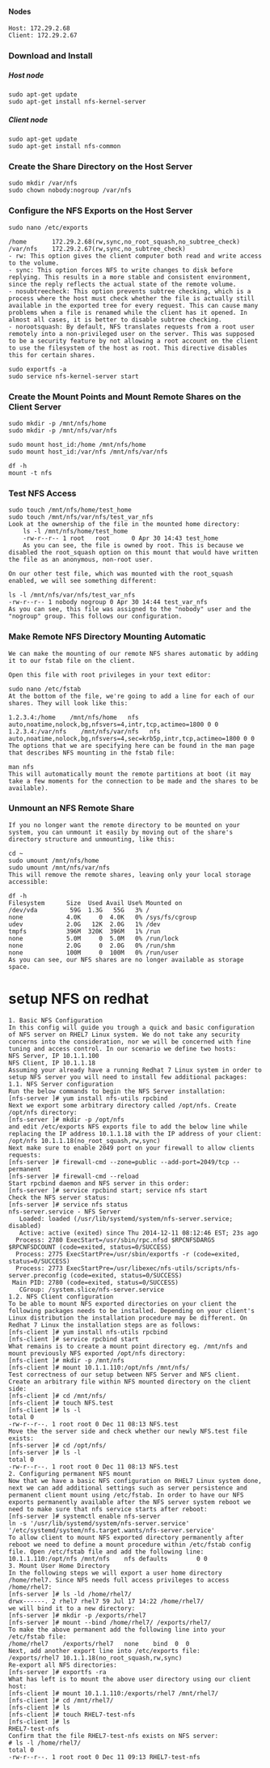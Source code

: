 #### Nodes
    Host: 172.29.2.68
    Client: 172.29.2.67

### Download and Install
##### Host node
    sudo apt-get update
    sudo apt-get install nfs-kernel-server
    
##### Client node
    sudo apt-get update
    sudo apt-get install nfs-common
    
### Create the Share Directory on the Host Server
    sudo mkdir /var/nfs
    sudo chown nobody:nogroup /var/nfs

### Configure the NFS Exports on the Host Server
    sudo nano /etc/exports
    
    /home       172.29.2.68(rw,sync,no_root_squash,no_subtree_check)
    /var/nfs    172.29.2.67(rw,sync,no_subtree_check)
    - rw: This option gives the client computer both read and write access to the volume.
    - sync: This option forces NFS to write changes to disk before replying. This results in a more stable and consistent environment, since the reply reflects the actual state of the remote volume.
    - nosubtreecheck: This option prevents subtree checking, which is a process where the host must check whether the file is actually still available in the exported tree for every request. This can cause many problems when a file is renamed while the client has it opened. In almost all cases, it is better to disable subtree checking.
    - norootsquash: By default, NFS translates requests from a root user remotely into a non-privileged user on the server. This was supposed to be a security feature by not allowing a root account on the client to use the filesystem of the host as root. This directive disables this for certain shares.

    sudo exportfs -a
    sudo service nfs-kernel-server start
    
### Create the Mount Points and Mount Remote Shares on the Client Server
    sudo mkdir -p /mnt/nfs/home
    sudo mkdir -p /mnt/nfs/var/nfs
    
    sudo mount host_id:/home /mnt/nfs/home
    sudo mount host_id:/var/nfs /mnt/nfs/var/nfs
    
    df -h
    mount -t nfs
    
### Test NFS Access
    sudo touch /mnt/nfs/home/test_home
    sudo touch /mnt/nfs/var/nfs/test_var_nfs
    Look at the ownership of the file in the mounted home directory:
        ls -l /mnt/nfs/home/test_home
        -rw-r--r-- 1 root   root      0 Apr 30 14:43 test_home
        As you can see, the file is owned by root. This is because we disabled the root_squash option on this mount that would have written the file as an anonymous, non-root user.

    On our other test file, which was mounted with the root_squash enabled, we will see something different:

    ls -l /mnt/nfs/var/nfs/test_var_nfs
    -rw-r--r-- 1 nobody nogroup 0 Apr 30 14:44 test_var_nfs
    As you can see, this file was assigned to the "nobody" user and the "nogroup" group. This follows our configuration.

### Make Remote NFS Directory Mounting Automatic
    We can make the mounting of our remote NFS shares automatic by adding it to our fstab file on the client.

    Open this file with root privileges in your text editor:

    sudo nano /etc/fstab
    At the bottom of the file, we're going to add a line for each of our shares. They will look like this:

    1.2.3.4:/home    /mnt/nfs/home   nfs auto,noatime,nolock,bg,nfsvers=4,intr,tcp,actimeo=1800 0 0
    1.2.3.4:/var/nfs    /mnt/nfs/var/nfs   nfs auto,noatime,nolock,bg,nfsvers=4,sec=krb5p,intr,tcp,actimeo=1800 0 0
    The options that we are specifying here can be found in the man page that describes NFS mounting in the fstab file:

    man nfs
    This will automatically mount the remote partitions at boot (it may take a few moments for the connection to be made and the shares to be available).

### Unmount an NFS Remote Share
    If you no longer want the remote directory to be mounted on your system, you can unmount it easily by moving out of the share's directory structure and unmounting, like this:

    cd ~
    sudo umount /mnt/nfs/home
    sudo umount /mnt/nfs/var/nfs
    This will remove the remote shares, leaving only your local storage accessible:

    df -h
    Filesystem      Size  Used Avail Use% Mounted on
    /dev/vda         59G  1.3G   55G   3% /
    none            4.0K     0  4.0K   0% /sys/fs/cgroup
    udev            2.0G   12K  2.0G   1% /dev
    tmpfs           396M  320K  396M   1% /run
    none            5.0M     0  5.0M   0% /run/lock
    none            2.0G     0  2.0G   0% /run/shm
    none            100M     0  100M   0% /run/user
    As you can see, our NFS shares are no longer available as storage space.
    
    
# setup NFS on redhat
    1. Basic NFS Configuration
    In this config will guide you trough a quick and basic configuration of NFS server on RHEL7 Linux system. We do not take any security concerns into the consideration, nor we will be concerned with fine tuning and access control. In our scenario we define two hosts:
    NFS Server, IP 10.1.1.100
    NFS Client, IP 10.1.1.18
    Assuming your already have a running Redhat 7 Linux system in order to setup NFS server you will need to install few additional packages:
    1.1. NFS Server configuration
    Run the below commands to begin the NFS Server installation:
    [nfs-server ]# yum install nfs-utils rpcbind
    Next we export some arbitrary directory called /opt/nfs. Create /opt/nfs directory:
    [nfs-server ]# mkdir -p /opt/nfs
    and edit /etc/exports NFS exports file to add the below line while replacing the IP address 10.1.1.18 with the IP address of your client:
    /opt/nfs 10.1.1.18(no_root_squash,rw,sync)
    Next make sure to enable 2049 port on your firewall to allow clients requests:
    [nfs-server ]# firewall-cmd --zone=public --add-port=2049/tcp --permanent
    [nfs-server ]# firewall-cmd --reload
    Start rpcbind daemon and NFS server in this order:
    [nfs-server ]# service rpcbind start; service nfs start
    Check the NFS server status:
    [nfs-server ]# service nfs status 
    nfs-server.service - NFS Server
       Loaded: loaded (/usr/lib/systemd/system/nfs-server.service; disabled)
       Active: active (exited) since Thu 2014-12-11 08:12:46 EST; 23s ago
      Process: 2780 ExecStart=/usr/sbin/rpc.nfsd $RPCNFSDARGS $RPCNFSDCOUNT (code=exited, status=0/SUCCESS)
      Process: 2775 ExecStartPre=/usr/sbin/exportfs -r (code=exited, status=0/SUCCESS)
      Process: 2773 ExecStartPre=/usr/libexec/nfs-utils/scripts/nfs-server.preconfig (code=exited, status=0/SUCCESS)
     Main PID: 2780 (code=exited, status=0/SUCCESS)
       CGroup: /system.slice/nfs-server.service
    1.2. NFS Client configuration
    To be able to mount NFS exported directories on your client the following packages needs to be installed. Depending on your client's Linux distribution the installation procedure may be different. On Redhat 7 Linux the installation steps are as follows:
    [nfs-client ]# yum install nfs-utils rpcbind
    [nfs-client ]# service rpcbind start
    What remains is to create a mount point directory eg. /mnt/nfs and mount previously NFS exported /opt/nfs directory:
    [nfs-client ]# mkdir -p /mnt/nfs
    [nfs-client ]# mount 10.1.1.110:/opt/nfs /mnt/nfs/
    Test correctness of our setup between NFS Server and NFS client. Create an arbitrary file within NFS mounted directory on the client side:
    [nfs-client ]# cd /mnt/nfs/
    [nfs-client ]# touch NFS.test
    [nfs-client ]# ls -l
    total 0
    -rw-r--r--. 1 root root 0 Dec 11 08:13 NFS.test
    Move the the server side and check whether our newly NFS.test file exists:
    [nfs-server ]# cd /opt/nfs/
    [nfs-server ]# ls -l
    total 0
    -rw-r--r--. 1 root root 0 Dec 11 08:13 NFS.test
    2. Configuring permanent NFS mount
    Now that we have a basic NFS configuration on RHEL7 Linux system done, next we can add additional settings such as server persistence and permanent client mount using /etc/fstab. In order to have our NFS exports permanently available after the NFS server system reboot we need to make sure that nfs service starts after reboot:
    [nfs-server ]# systemctl enable nfs-server
    ln -s '/usr/lib/systemd/system/nfs-server.service' '/etc/systemd/system/nfs.target.wants/nfs-server.service'
    To allow client to mount NFS exported directory permanently after reboot we need to define a mount procedure within /etc/fstab config file. Open /etc/fstab file and add the following line:
    10.1.1.110:/opt/nfs	/mnt/nfs	nfs	defaults 		0 0
    3. Mount User Home Directory
    In the following steps we will export a user home directory /home/rhel7. Since NFS needs full access privileges to access /home/rhel7:
    [nfs-server ]# ls -ld /home/rhel7/
    drwx------. 2 rhel7 rhel7 59 Jul 17 14:22 /home/rhel7/
    we will bind it to a new directory:
    [nfs-server ]# mkdir -p /exports/rhel7
    [nfs-server ]# mount --bind /home/rhel7/ /exports/rhel7/
    To make the above permanent add the following line into your /etc/fstab file:
    /home/rhel7    /exports/rhel7   none    bind  0  0
    Next, add another export line into /etc/exports file:
    /exports/rhel7 10.1.1.18(no_root_squash,rw,sync)
    Re-export all NFS directories:
    [nfs-server ]# exportfs -ra
    What has left is to mount the above user directory using our client host:
    [nfs-client ]# mount 10.1.1.110:/exports/rhel7 /mnt/rhel7/
    [nfs-client ]# cd /mnt/rhel7/
    [nfs-client ]# ls
    [nfs-client ]# touch RHEL7-test-nfs
    [nfs-client ]# ls
    RHEL7-test-nfs
    Confirm that the file RHEL7-test-nfs exists on NFS server:
    # ls -l /home/rhel7/
    total 0
    -rw-r--r--. 1 root root 0 Dec 11 09:13 RHEL7-test-nfs